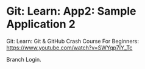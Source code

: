 # Git: Learn: App2: Sample Application 2
Git: Learn: Git & GitHub Crash Course For Beginners: https://www.youtube.com/watch?v=SWYqp7iY_Tc

Branch Login.
